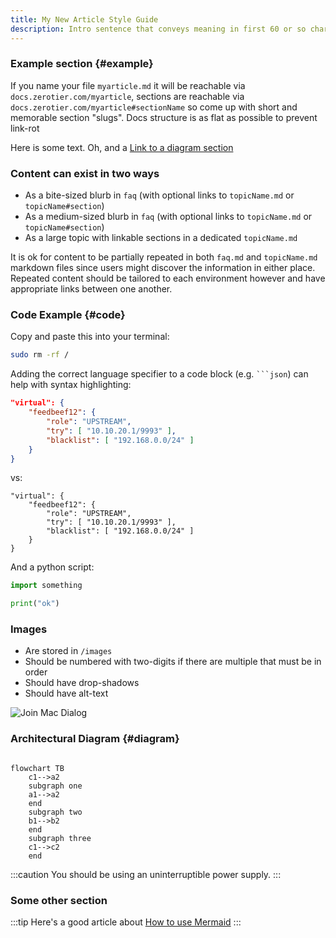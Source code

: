 ```yaml
---
title: My New Article Style Guide
description: Intro sentence that conveys meaning in first 60 or so characters, this is truncated and displayed in thumbnails.
---
```


### Example section {#example}

If you name your file `myarticle.md` it will be reachable via `docs.zerotier.com/myarticle`, sections are reachable via `docs.zerotier.com/myarticle#sectionName` so come up with short and memorable section "slugs". Docs structure is as flat as possible to prevent link-rot

Here is some text. Oh, and a [Link to a diagram section](#diagram)

### Content can exist in two ways

- As a bite-sized blurb in `faq` (with optional links to `topicName.md` or `topicName#section`)
- As a medium-sized blurb in `faq` (with optional links to `topicName.md` or `topicName#section`)
- As a large topic with linkable sections in a dedicated `topicName.md`

It is ok for content to be partially repeated in both `faq.md` and `topicName.md` markdown files since users might discover the information in either place. Repeated content should be tailored to each environment however and have appropriate links between one another.

### Code Example {#code}

Copy and paste this into your terminal:

```sh title="Don't think about it too much"
sudo rm -rf /
```

Adding the correct language specifier to a code block (e.g. ` ```json `) can help with syntax highlighting:

```json
"virtual": {
    "feedbeef12": {
        "role": "UPSTREAM",
        "try": [ "10.10.20.1/9993" ],
        "blacklist": [ "192.168.0.0/24" ]
    }
}
```

vs:

```
"virtual": {
    "feedbeef12": {
        "role": "UPSTREAM",
        "try": [ "10.10.20.1/9993" ],
        "blacklist": [ "192.168.0.0/24" ]
    }
}
```

And a python script:

```python
import something

print("ok")
```

### Images

- Are stored in `/images`
- Should be numbered with two-digits if there are multiple that must be in order
- Should have drop-shadows
- Should have alt-text

![Join Mac Dialog](./images/join-mac-02.png)

### Architectural Diagram {#diagram}

```mermaid

flowchart TB
    c1-->a2
    subgraph one
    a1-->a2
    end
    subgraph two
    b1-->b2
    end
    subgraph three
    c1-->c2
    end
```

:::caution
You should be using an uninterruptible power supply.
:::

### Some other section

:::tip
Here's a good article about [How to use Mermaid](https://mermaid.js.org/syntax/flowchart.html)
:::
